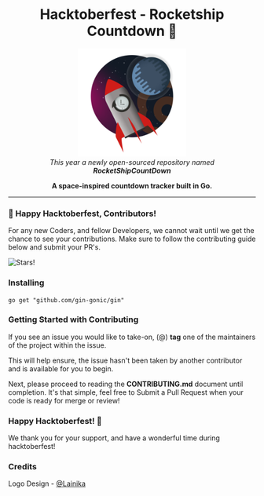 <h1 align="center">Hacktoberfest - Rocketship Countdown 🚀</h1>

<p align="center">
  <img src="./static/img/RocketShipCountDown_logo.svg" alt="angular-logo" width="220px" height="220px"/>
  <br>
  <i>This year a newly open-sourced repository named 
   <br><strong>RocketShipCountDown</strong></i>
  <br>
</p>

<p align="center">
   <strong>A space-inspired countdown tracker built in Go.</strong>
  <br>
</p>

<hr>
 
### 👻 Happy Hacktoberfest, Contributors!

For any new Coders, and fellow Developers, we cannot wait until we get the chance to see your contributions. Make sure to follow the contributing guide below and  submit your PR's. 

![Stars!](https://images.unsplash.com/photo-1417577097439-425fb7dec05e?ixlib=rb-1.2.1&ixid=MnwxMjA3fDB8MHxwaG90by1wYWdlfHx8fGVufDB8fHx8&auto=format&fit=crop&w=1332&q=80 "Stars")

### Installing 

```
go get "github.com/gin-gonic/gin" 
```

### Getting Started with Contributing  

If you see an issue you would like to take-on, (@) **tag** one of the maintainers of the project within the issue. 

This will help ensure, the issue hasn't been taken by another contributor and is available for you to begin.  

Next, please proceed to reading the **CONTRIBUTING.md** document until completion. It's that simple, feel free to Submit a Pull Request when your code is ready for merge or review!

### Happy Hacktoberfest! 👻

We thank you for your support, and have a wonderful time during hacktoberfest!

### Credits
Logo Design - [@Lainika](https://github.com/Lainika)
